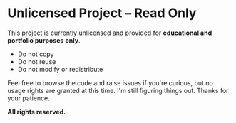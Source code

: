 # Unlicensed Project – Read Only

This project is currently unlicensed and provided for **educational and portfolio purposes only**.

- Do not copy
- Do not reuse
- Do not modify or redistribute

Feel free to browse the code and raise issues if you're curious, but no usage rights are granted at this time. I'm still figuring things out. Thanks for your patience.

**All rights reserved.**